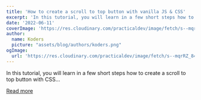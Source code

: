 ```yaml
---
title: 'How to create a scroll to top button with vanilla JS & CSS'
excerpt: 'In this tutorial, you will learn in a few short steps how to create a scroll to top button with CSS...'
date: '2022-06-11'
coverImage: 'https://res.cloudinary.com/practicaldev/image/fetch/s--mqrRZ_84--/c_imagga_scale,f_auto,fl_progressive,h_420,q_auto,w_1000/https://dev-to-uploads.s3.amazonaws.com/uploads/articles/p22jp6yvg4e5j2vx86cl.png'
author:
  name: Koders
  picture: "assets/blog/authors/koders.png"
ogImage:
  url: 'https://res.cloudinary.com/practicaldev/image/fetch/s--mqrRZ_84--/c_imagga_scale,f_auto,fl_progressive,h_420,q_auto,w_1000/https://dev-to-uploads.s3.amazonaws.com/uploads/articles/p22jp6yvg4e5j2vx86cl.png'
---
```


In this tutorial, you will learn in a few short steps how to create a scroll to top button with CSS...

[Read more](https://dev.to/amirlotfi/how-to-create-a-scroll-to-top-button-with-vanilla-js-css-ji8)
